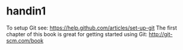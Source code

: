 handin1
=======
To setup Git see: https://help.github.com/articles/set-up-git
The first chapter of this book is great for getting started using Git: http://git-scm.com/book
